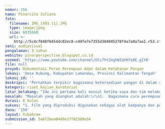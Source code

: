 ```yaml
---
nomor: 156
nama: Pinarsita Juliana
foto:
  filename: IMG_1493 (1).JPG
  type: image/jpeg
  size: 6035668
  url: >-
    http://5c4cf848f6454dc02ec8-c49fe7e7355d384845270f4a7a0a7aa1.r53.cf2.rackcdn.com/18d95930-11c3-4e71-bf0d-c205436fb0c7/IMG_1493%20(1).JPG
seni: audiovisual
pengalaman: 3 tahun
website: pinarperspective.blogspot.co.id
sosmed: 'https://www.youtube.com/channel/UCcfhtZoghWZaVHfs6E_g1YA'
file: null
proyek: Dokumentasi Peran Perempuan Adat dalam Ketahanan Pangan
lokasi: 'Desa Kubung, Kabupaten Lamandau, Provinsi Kalimantan Tengah'
lokasi_id: ''
deskripsi: "Pernahkan terpikir bagaimana ketersediaan pangan di dalam suatu keluarga apabila tidak ada perempuan? Dan, pernahkah terpikir bagaimana perempuan adat selama ini mencukupi kebutuhan pangan mereka ditengah degradasi dan eksploitasi sumber daya alam dan hutan yang kian memburuk? \r\nBerefleksi dari hal ini, maka dapat terlihat betapa pentingnya hubungan antara perempuan (adat) dengan ketahanan pangan yang tersedia. Oleh sebab itu, projek ini akan berfokus pada inventarisasi dan dokumentasi peran para peremuan terutama perempuan adat dengan berfokus pada perempuan adat Dayak Tomunt di desa Kubung, Kabupaten Lamandau, Provinsi Kalimantan Tengah. Mengapa Dayak Tomunt? Sebab mereka adalah masyarakat adat termarginal yang hidup diantara ekspoitasi alam baik HTI (logging) dan perkebunan kelapa sawit, namun masih memiliki ketergantungan dalam hal sumber pangan dengan alam. Adapun project ini akan merangkum semua cerita maupun data kedalam sebuah film (audiovisual) serta tulisan (simple research). Hasil project ini tentu berguna bagi masyarakat itu sendiri terutama sebagai alat bukti dan dokumentasi mereka dan desa dalam mempertahankan sumber daya alam yang ada, kehidupan mereka sebagai masyarakat adat, dan juga ekspansi lebih besar dari perusahaan industri ekstraktif. Selain itu juga sebagai bukti nyata bagi generasi mereka yang akan datang, sehingga kisahnya tidak hilang dan menjadi dongeng saja."
kategori: riset_kajian_kuratorial
latar_belakang: "Ide ini pertama kali muncul ketika saya dan tim melakukan perjalanan dan live in di beberapa daerah pedalaman KalimantanTengah, dimana industri ekstraktif seperti pertambangan batu bara dan perkebunan kelapa sawit, maupun HTI aktif bekerja. Saya melihat betapa sumber daya alam maupun alam itu sendiri dieksploitasi dan rusak parah. Sementara masyarakat adat masih hidup bergantung akan hal-hal yang ada di alam. Masyarakat kehilangan sumber mata pencaharian hidup, yang parahnya sangat berdampak pada perempuan. Sebab hal ini menepatkan mereka pada beban ganda sebab mereka harus memikirkan bagaimana cara mencukupi kebutuhan pangan, yang biasanya diambil  dari alam (namun sudah tidak ada lagi), sementara penghasilan suami merekapun tidak menentu.\r\nDari sekian banyak tempat yang saya singgahi, perhatian terbesar saya terpusat pada komunitas masyarakat adat Dayak Tomunt di desa Kubung.  Saya melihat betapa mereka di anugrahi alam yang indah dan kaya, padahal mereka hidup ditengah-tengah ekspansi logging dan perkebunan kelapa sawit. Poin utamanya kemudian terletak pada kehebatan para perempuan dalam mengatur kebutuhan dan mempertahankan sumber pangan mereka dengan kearifan lokal yang ada. Mereka bergotong royong dengan kaum pria dalam hal melindungi alam. Namun, mereka juga yang satu-satunya mengetahui dan hafal betul tentang sumber daya alam yang bermanfaat bagi kebutuhan pangan mereka."
masalah: "Masalah yang diangkat adalah:\r\n1.  Bagaimana cara perempuan adat dayak Tomunt menjaga dan mengelola sumber pangan yang ada di alam mereka?\r\n2. Bagaimana pengetahuan para perempuan adat terkait hasil-hasil alam yang dapat mereka manfaatkan untuk kebutuhan keluarga mereka?\r\n3. Bagaimana peran mereka sebagai ibu maupun perempuan adat selama ini dalam menyikapi ketahanan pangan di tengah ancaman industri ekstraktif?\r\n4. Bagaimana cara mereka selama ini memeuhi kebutuhan gizi bagi anak-anak mereka?\r\n5. Bagaimana cara perempuan adat dapat bekerja sama dengan pria?"
durasi: 6 bulan
sukses: "1. Film yang diproduksi digunakan sebagai alat kampanye dan pertahanan masyarakat adat Dayak Tomunt terhadap ancaman-ancaman dari luar (industri ekstrakif)\r\n2. Menciptakan kesadaran akan petingnya peran perempuan terhadap ketahanan pangan di suatu masyarakat adat\r\n3. Menciptakan dan membiasakan kesetaraan gender"
dana: '150'
layout: hibahcme
submission_id: 5a6f2bea04d9e17f02380e54
---
```

